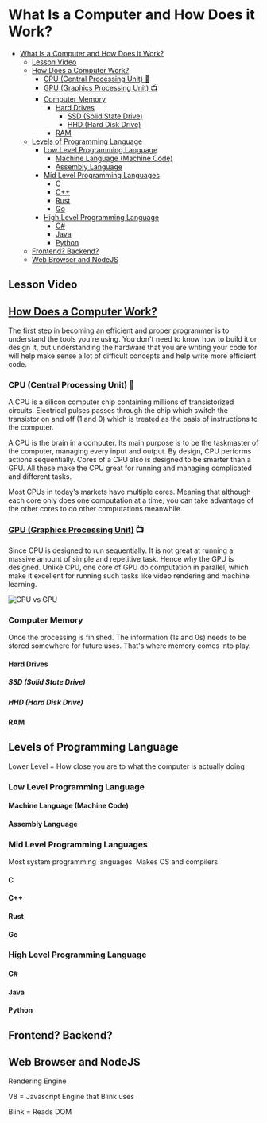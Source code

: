 # What Is a Computer and How Does it Work?

- [What Is a Computer and How Does it Work?](#what-is-a-computer-and-how-does-it-work)
  - [Lesson Video](#lesson-video)
  - [How Does a Computer Work?](#how-does-a-computer-work)
    - [CPU (Central Processing Unit) 🧠](#cpu-central-processing-unit-)
    - [GPU (Graphics Processing Unit) 📺](#gpu-graphics-processing-unit-)
    - [Computer Memory](#computer-memory)
      - [Hard Drives](#hard-drives)
        - [SSD (Solid State Drive)](#ssd-solid-state-drive)
        - [HHD (Hard Disk Drive)](#hhd-hard-disk-drive)
      - [RAM](#ram)
  - [Levels of Programming Language](#levels-of-programming-language)
    - [Low Level Programming Language](#low-level-programming-language)
      - [Machine Language (Machine Code)](#machine-language-machine-code)
      - [Assembly Language](#assembly-language)
    - [Mid Level Programming Languages](#mid-level-programming-languages)
      - [C](#c)
      - [C++](#c-1)
      - [Rust](#rust)
      - [Go](#go)
    - [High Level Programming Language](#high-level-programming-language)
      - [C\#](#c-2)
      - [Java](#java)
      - [Python](#python)
  - [Frontend? Backend?](#frontend-backend)
  - [Web Browser and NodeJS](#web-browser-and-nodejs)

## Lesson Video

## [How Does a Computer Work?](https://youtu.be/vqs_0W-MSB0)

The first step in becoming an efficient and proper programmer is to understand the tools you're using. You don't need to know how to build it or design it, but understanding the hardware that you are writing your code for will help make sense a lot of difficult concepts and help write more efficient code.

### CPU (Central Processing Unit) 🧠

A CPU is a silicon computer chip containing millions of transistorized circuits. Electrical pulses passes through the chip which switch the transistor on and off (1 and 0) which is treated as the basis of instructions to the computer.

A CPU is the brain in a computer. Its main purpose is to be the taskmaster of the computer, managing every input and output. By design, CPU performs actions sequentially. Cores of a CPU also is designed to be smarter than a GPU. All these make the CPU great for running and managing complicated and different tasks.

Most CPUs in today's markets have multiple cores. Meaning that although each core only does one computation at a time, you can take advantage of the other cores to do other computations meanwhile.

### [GPU (Graphics Processing Unit)](https://youtu.be/-P28LKWTzrI) 📺

Since CPU is designed to run sequentially. It is not great at running a massive amount of simple and repetitive task. Hence why the GPU is designed. Unlike CPU, one core of GPU do computation in parallel, which make it excellent for running such tasks like video rendering and machine learning.

![CPU vs GPU](https://assets-global.website-files.com/620d42e86cb8ec4d0839e59d/620d42e96cb8ecf02939eb86_e7b08ad97410491586d63028740b90c1.png)

### Computer Memory

Once the processing is finished. The information (1s and 0s) needs to be stored somewhere for future uses. That's where memory comes into play.

#### Hard Drives

##### SSD (Solid State Drive)

##### HHD (Hard Disk Drive)

#### RAM

## Levels of Programming Language

Lower Level = How close you are to what the computer is actually doing

### Low Level Programming Language

#### Machine Language (Machine Code)

#### Assembly Language

### Mid Level Programming Languages

Most system programming languages. Makes OS and compilers

#### C

#### C++

#### Rust

#### Go

### High Level Programming Language

#### C\#

#### Java

#### Python

## Frontend? Backend?

## Web Browser and NodeJS

Rendering Engine

V8 = Javascript Engine that Blink uses

Blink = Reads DOM
